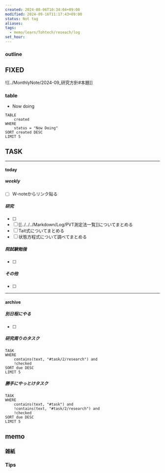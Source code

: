 ```yaml
---
created: 2024-08-06T10:34:04+09:00
modified: 2024-09-16T11:17:43+09:00
status: Not tag
aliases: 
tags:
  - memo/learn/Tohtech/reseach/log
set_hour: 
---
```

### outline

## FIXED
![[../MonthlyNote/2024-09_研究方針#本題]]
### table
- Now doing
```dataview
TABLE
	created
WHERE
	status = "Now Doing"
SORT created DESC
LIMIT 5
```
## TASK
---
#### today
##### weekly
- [ ] W-noteからリンク貼る
##### 研究
- [ ] 
- [ ] [[../../../Markdown/Log/PVT測定法一覧]]についてまとめる
- [ ] Tait式についてまとめる
- [ ] 状態方程式について調べてまとめる
##### 院試験勉強
- [ ] 
##### その他
- [ ] 
---
#### archive
##### 別日程にやる
- [ ] 
##### 研究周りのタスク
```dataview
TASK
WHERE 
	contains(text, "#task/2/research") and
	!checked
SORT due DESC
LIMIT 5
```
##### 勝手にやっとけタスク
```dataview
TASK
WHERE 
	contains(text, "#task") and
	!contains(text, "#task/2/research") and
	!checked
SORT due DESC
LIMIT 5
```
## memo
### 雑紙
### Tips